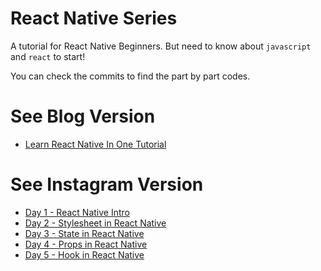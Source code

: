 # React Native Series

A tutorial for React Native Beginners. But need to know about `javascript` and `react` to start!

You can check the commits to find the part by part codes.

# See Blog Version

- [Learn React Native In One Tutorial](https://blog.nerdjfpb.com/react-native-series/)

# See Instagram Version

- [Day 1 - React Native Intro](https://www.instagram.com/p/B-EsmshATpS/)
- [Day 2 - Stylesheet in React Native](https://www.instagram.com/p/B-JxJdzlf5E/)
- [Day 3 - State in React Native](https://www.instagram.com/p/B-PK5LmAkKi/)
- [Day 4 - Props in React Native](https://www.instagram.com/p/B-UFIC2gyIl/)
- [Day 5 - Hook in React Native](https://www.instagram.com/p/B-Z0CxfAe1d/)
